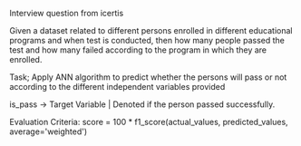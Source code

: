 Interview question from icertis

Given a dataset related to different persons enrolled in different educational programs and when test is conducted, then how many people passed the test and how many failed according to the program in which they are enrolled.

Task;
Apply ANN algorithm to predict whether the persons will pass or not according to the different independent variables provided


is_pass -> Target Variable | Denoted if the person passed successfully.

Evaluation Criteria:
score = 100 * f1_score(actual_values, predicted_values, average='weighted')